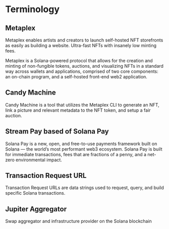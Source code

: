 # Terminology

## Metaplex

Metaplex enables artists and creators to launch self-hosted NFT storefronts as easily as building a website. Ultra-fast NFTs with insanely low minting fees.

Metaplex is a Solana-powered protocol that allows for the creation and minting of non-fungible tokens, auctions, and visualizing NFTs in a standard way across wallets and applications, comprised of two core components: an on-chain program, and a self-hosted front-end web2 application.

## Candy Machine

Candy Machine is a tool that utilizes the Metaplex CLI to generate an NFT, link a picture and relevant metadata to the NFT token, and setup a fair auction.

## Stream Pay based of Solana Pay

Solana Pay is a new, open, and free-to-use payments framework built on Solana — the world’s most performant web3 ecosystem. Solana Pay is built for immediate transactions, fees that are fractions of a penny, and a net-zero environmental impact.

## Transaction Request URL

Transaction Request URLs are data strings used to request, query, and build specific Solana transactions.

## Jupiter Aggregator

Swap aggregator and infrastructure provider on the Solana blockchain
